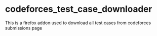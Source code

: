 # codeforces_test_case_downloader
This is a firefox addon used to download all test cases from codeforces submissions page
